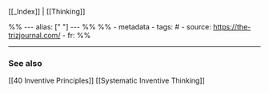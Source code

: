 
[[_Index]] | [[Thinking]]

%% ---
alias: [" "]
--- %%
%% - metadata
	- tags: #
	- source: https://the-trizjournal.com/
	- fr: 
%%



-------------
### See also
[[40 Inventive Principles]] [[Systematic Inventive Thinking]]

